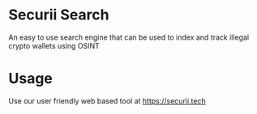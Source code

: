 # Securii Search

An easy to use search engine that can be used to index and track illegal crypto wallets using OSINT

# Usage

Use our user friendly web based tool at https://securii.tech
